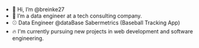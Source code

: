 - 👋 Hi, I’m @breinke27
- 🌱 I’m a data engineer at a tech consulting company.
- ⚾️ Data Engineer @dataBase Sabermetrics (Baseball Tracking App)
- 🔥 I'm currently pursuing new projects in web development and software engineering.
<!---
breinke27/breinke27 is a ✨ special ✨ repository because its `README.md` (this file) appears on your GitHub profile.
You can click the Preview link to take a look at your changes.
--->
